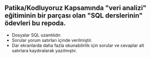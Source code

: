 ## Patika/Kodluyoruz Kapsamında "veri analizi" eğitiminin bir parçası olan "SQL derslerinin" ödevleri bu repoda.

* Dosyalar SQL uzantılıdır.
* Sorular yorum satırları içinde verilmiştir.
* Dar ekranlarda daha fazla okunabilirlik için sorular ve cevaplar alt satırlara kaydıralarak yazılmıştır.
